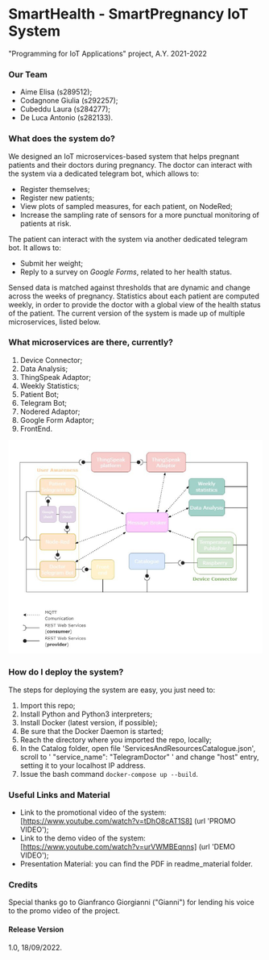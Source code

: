 # SmartHealth - SmartPregnancy IoT System
"Programming for IoT Applications" project, A.Y. 2021-2022

### Our Team
- Aime Elisa (s289512);
- Codagnone Giulia (s292257);
- Cubeddu Laura (s284277);
- De Luca Antonio (s282133).

### What does the system do?
We designed an IoT microservices-based system that helps pregnant patients and their doctors during pregnancy. 
The doctor can interact with the system via a dedicated telegram bot, which allows to:
- Register themselves;
- Register new patients;
- View plots of sampled measures, for each patient, on NodeRed;
- Increase the sampling rate of sensors for a more punctual monitoring of patients at risk.

The patient can interact with the system via another dedicated telegram bot. It allows to:
- Submit her weight;
- Reply to a survey on *Google Forms*, related to her health status.

Sensed data is matched against thresholds that are dynamic and change across the weeks of pregnancy.
Statistics about each patient are computed weekly, in order to provide the doctor with a global view of the health status of the patient.
The current version of the system is made up of multiple microservices, listed below.

### What microservices are there, currently?
1) Device Connector;
2) Data Analysis;
3) ThingSpeak Adaptor;
4) Weekly Statistics;
5) Patient Bot;
6) Telegram Bot;
7) Nodered Adaptor;
8) Google Form Adaptor;
9) FrontEnd.

![Proposal](/materiale_readme/proposal.jpg)

### How do I deploy the system?
The steps for deploying the system are easy, you just need to:
1) Import this repo;
2) Install Python and Python3 interpreters;
3) Install Docker (latest version, if possible);
4) Be sure that the Docker Daemon is started;
5) Reach the directory where you imported the repo, locally;
6) In the Catalog folder, open file 'ServicesAndResourcesCatalogue.json', scroll to ' "service_name": "TelegramDoctor" ' and change "host" entry, setting it to your localhost IP address.
7) Issue the bash command ``docker-compose up --build``.

### Useful Links and Material
- Link to the promotional video of the system: [https://www.youtube.com/watch?v=tDhO8cAT1S8] (url 'PROMO VIDEO');
- Link to the demo video of the system: [https://www.youtube.com/watch?v=urVWMBEqnns] (url 'DEMO VIDEO');
- Presentation Material: you can find the PDF in readme_material folder.

### Credits
Special thanks go to Gianfranco Giorgianni ("Gianni") for lending his voice to the promo video of the project.

#### Release Version
1.0, 18/09/2022.
